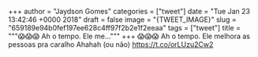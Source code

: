 
+++
author = "Jaydson Gomes"
categories = ["tweet"]
date = "Tue Jan 23 13:42:46 +0000 2018"
draft = false
image = "{TWEET_IMAGE}"
slug = "659189e94b0fef197ee628c4ff97f2b2e1f2eeaa"
tags = ["tweet"]
title = """😱😱😱 Ah o tempo. Ele me..."""
+++
😱😱😱 Ah o tempo. Ele melhora as pessoas pra caralho Ahahah (ou não) https://t.co/orLUzu2Cw2
